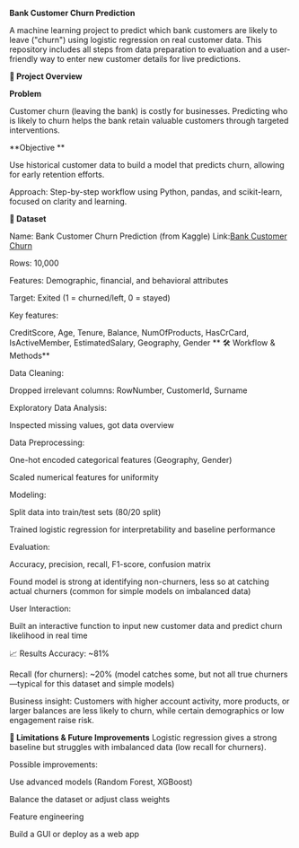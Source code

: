 **Bank Customer Churn Prediction**

A machine learning project to predict which bank customers are likely to leave ("churn") using logistic regression on real customer data. This repository includes all steps from data preparation to evaluation and a user-friendly way to enter new customer details for live predictions.

**🚀 Project Overview**

**Problem**

Customer churn (leaving the bank) is costly for businesses. Predicting who is likely to churn helps the bank retain valuable customers through targeted interventions.

**Objective **

Use historical customer data to build a model that predicts churn, allowing for early retention efforts.

Approach: Step-by-step workflow using Python, pandas, and scikit-learn, focused on clarity and learning.

**📂 Dataset**


Name: Bank Customer Churn Prediction (from Kaggle)
Link:[Bank Customer Churn](https://www.kaggle.com/datasets/shantanudhakadd/bank-customer-churn-prediction)


Rows: 10,000

Features: Demographic, financial, and behavioral attributes

Target: Exited (1 = churned/left, 0 = stayed)

Key features:

CreditScore, Age, Tenure, Balance, NumOfProducts, HasCrCard, IsActiveMember, EstimatedSalary, Geography, Gender
**
🛠️ Workflow & Methods**


Data Cleaning:

Dropped irrelevant columns: RowNumber, CustomerId, Surname

Exploratory Data Analysis:

Inspected missing values, got data overview

Data Preprocessing:

One-hot encoded categorical features (Geography, Gender)

Scaled numerical features for uniformity

Modeling:

Split data into train/test sets (80/20 split)

Trained logistic regression for interpretability and baseline performance

Evaluation:

Accuracy, precision, recall, F1-score, confusion matrix

Found model is strong at identifying non-churners, less so at catching actual churners (common for simple models on imbalanced data)

User Interaction:

Built an interactive function to input new customer data and predict churn likelihood in real time

📈 Results
Accuracy: ~81%

Recall (for churners): ~20% (model catches some, but not all true churners—typical for this dataset and simple models)

Business insight: Customers with higher account activity, more products, or larger balances are less likely to churn, while certain demographics or low engagement raise risk.

**📝 Limitations & Future Improvements**
Logistic regression gives a strong baseline but struggles with imbalanced data (low recall for churners).

Possible improvements:

Use advanced models (Random Forest, XGBoost)

Balance the dataset or adjust class weights

Feature engineering

Build a GUI or deploy as a web app
